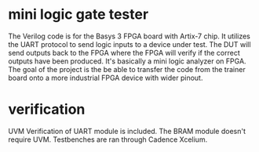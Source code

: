 # mini logic gate tester
The Verilog code is for the Basys 3 FPGA board with Artix-7 chip. It utilizes the UART protocol to send logic inputs to a device under test. The DUT will send outputs back to the FPGA where the FPGA will verify if the correct outputs have been produced. It's basically a mini logic analyzer on FPGA. The goal of the project is the be able to transfer the code from the trainer board onto a more industrial FPGA device with wider pinout.

# verification
UVM Verification of UART module is included. The BRAM module doesn't require UVM. Testbenches are ran through Cadence Xcelium.


